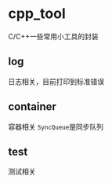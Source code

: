 # cpp_tool
C/C++一些常用小工具的封装

## log
日志相关，目前打印到标准错误

## container
容器相关
`SyncQueue`是同步队列

## test
测试相关
